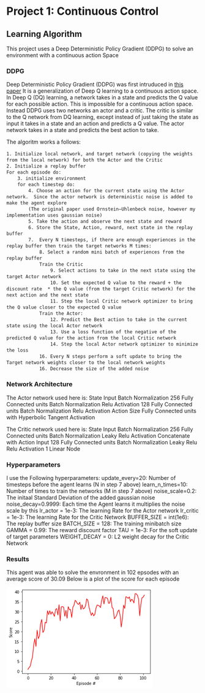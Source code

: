 # Project 1: Continuous Control
## Learning Algorithm
This project uses a Deep Deterministic Policy Gradient (DDPG) to solve an environment with a continuous action Space
### DDPG
Deep Deterministic Policy Gradient (DDPG) was first intruduced in [this paper](https://arxiv.org/abs/1509.02971)
It is a generalization of Deep Q learning to a continuous action space.  In Deep Q (DQ) learning, a network takes in a state and predicts the Q value for each possible action.  This is impossible for a continuous action space.  Instead DDPG uses two networks an actor and a critic.  The critic is similar to the Q network from DQ learning, except instead of just taking the state as input it takes in a state and an action and predicts a Q value.  The actor network takes in a state and predicts the best action to take.

The algoritm works a follows:

    1. Initialize local network, and target network (copying the weights from the local network) for both the Actor and the Critic
    2. Initialize a replay buffer
    For each episode do:
        3. initialize environment
        for each timestep do:
            4. Choose an action for the current state using the Actor network.  Since the actor network is deterministic noise is added to make the agent explore
            (The original paper used Ornstein–Uhlenbeck noise, however my implementation uses gaussian noise)
            5. Take the action and observe the next state and reward
            6. Store the State, Action, reward, next state in the replay buffer
            7.  Every N timesteps, if there are enough experiences in the replay buffer then train the target networks M times:
                8. Select a random mini batch of experiences from the replay buffer
                Train the Critic
                    9. Select actions to take in the next state using the target Actor network
                    10. Set the expected Q value to the reward + the discount rate  * the Q value (from the target Critic network) for the next action and the next state
                    11. Step the local Critic network optimizer to bring the Q value closer to the expected Q value
                Train the Actor:
                    12. Predict the Best action to take in the current state using the local Actor network
                    13. Use a loss function of the negative of the predicted Q value for the action from the local Critic network
                    14. Step the local Actor network optimizer to minimize the loss
                16. Every N steps perform a soft update to bring the Target network weights closer to the local network weights
                16. Decrease the size of the added noise
                

### Network Architecture
The Actor network used here is:
State Input
Batch Normalization
256 Fully Connected units
Batch Normalization
Relu Activation
128 Fully Connected units
Batch Normalization
Relu Activation
Action Size Fully Connected units with Hyperbolic Tangent Activation

The Critic network used here is:
State Input
Batch Normalization
256 Fully Connected units
Batch Normalization
Leaky Relu Activation
Concatenate with Action Input
128 Fully Connected units
Batch Normalization
Leaky Relu Relu Activation
1 Linear Node

### Hyperparameters
I use the Following hyperparameters:
update_every=20: Number of timesteps before the agent learns (N in step 7 above)
learn_n_times=10: Number of times to train the networks (M in step 7 above)
noise_scale=0.2:  The initaal Standard Deviation of the added gaussian noise
noise_decay=0.9999: Each time the Agent learns it multiplies the noise scale by this
lr_actor = 1e-3: The learning Rate for the Actor network
lr_critic = 1e-3: The learning Rate for the Critic Network
BUFFER_SIZE = int(1e6):  The replay buffer size
BATCH_SIZE = 128: The training minibatch size
GAMMA = 0.99: The reward discount factor
TAU = 1e-3: For the soft update of target parameters
WEIGHT_DECAY = 0: L2 weight decay for the Critic Network


### Results
This agent was able to solve the envronment in 102 epsodes with an average score of 30.09
Below is a plot of the score for each episode

![image](results.png)